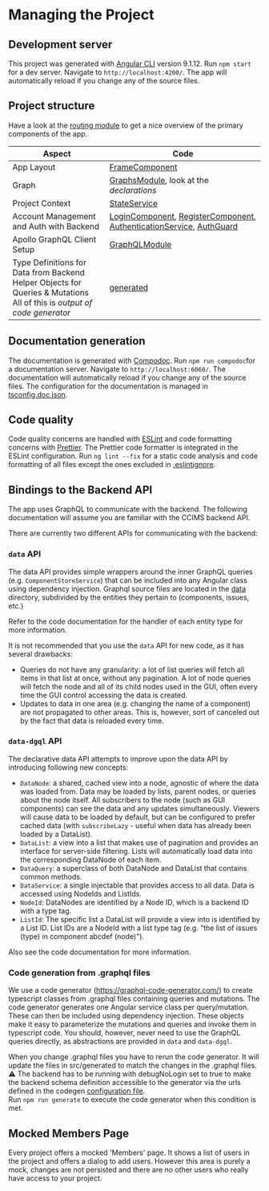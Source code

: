 # Managing the Project

## Development server

This project was generated with [Angular CLI](https://github.com/angular/angular-cli) version 9.1.12.
Run `npm start` for a dev server. Navigate to `http://localhost:4200/`. The app will automatically reload if you change any of the source files.

## Project structure

Have a look at the [routing module](src/app/app-routing.module.ts) to get a nice overview
of the primary components of the app.

| Aspect                                                                                                                                | Code                                                                                                                                                                                                                   |
| ------------------------------------------------------------------------------------------------------------------------------------- | ---------------------------------------------------------------------------------------------------------------------------------------------------------------------------------------------------------------------- |
| App Layout                                                                                                                            | [FrameComponent](src/app/frame/frame.component.ts)                                                                                                                                                                     |
| Graph                                                                                                                                 | [GraphsModule](src/app/graphs/graphs.module.ts), look at the _declarations_                                                                                                                                            |
| Project Context                                                                                                                       | [StateService](src/app/state.service.ts)                                                                                                                                                                               |
| Account Management and Auth with Backend                                                                                              | [LoginComponent](src/app/login/login.component.ts), [RegisterComponent](src/app/login/register.component.ts), [AuthenticationService](src/app/auth/authentication.service.ts), [AuthGuard](src/app/auth/auth.guard.ts) |
| Apollo GraphQL Client Setup                                                                                                           | [GraphQLModule](src/app/graphql.module.ts)                                                                                                                                                                             |
| Type Definitions for Data from Backend <br /> Helper Objects for Queries & Mutations <br /> All of this is _output of code generator_ | [generated](src/generated)                                                                                                                                                                                             |

## Documentation generation

The documentation is generated with [Compodoc](https://github.com/compodoc/compodoc). Run `npm run compodoc`for a documentation server. Navigate to `http://localhost:6060/`. The documentation will automatically reload if you change any of the source files. The configuration for the documentation is managed in [tsconfig.doc.json](tsconfig.doc.json).

## Code quality

Code quality concerns are handled with [ESLint](https://eslint.org/) and code formatting concerns with [Prettier](https://prettier.io/). The Prettier code formatter is integrated in the ESLint configuration.
Run `ng lint --fix` for a static code analysis and code formatting of all files except the ones excluded in [.eslintignore](.eslintignore).

## Bindings to the Backend API

The app uses GraphQL to communicate with the backend.
The following documentation will assume you are familiar with the CCIMS backend API.

There are currently two different APIs for communicating with the backend:

### `data` API

The data API provides simple wrappers around the inner GraphQL queries
(e.g. `ComponentStoreService`) that can be included into any Angular class using dependency
injection.
Graphql source files are located in the [data](src/app/data) directory, subdivided by the entities
they pertain to (components, issues, etc.)

Refer to the code documentation for the handler of each entity type for more information.

It is not recommended that you use the `data` API for new code, as it has several drawbacks:

- Queries do not have any granularity: a lot of list queries will fetch all items in that list at
  once, without any pagination. A lot of node queries will fetch the node and all of its child nodes
  used in the GUI, often every time the GUI control accessing the data is created.
- Updates to data in one area (e.g. changing the name of a component) are not propagated to other
  areas. This is, however, sort of canceled out by the fact that data is reloaded every time.

### `data-dgql` API

The declarative data API attempts to improve upon the data API by introducing following new
concepts:

- `DataNode`: a shared, cached view into a node, agnostic of where the data was loaded from.
  Data may be loaded by lists, parent nodes, or queries about the node itself.
  All subscribers to the node (such as GUI components) can see the data and any updates
  simultaneously.
  Viewers will cause data to be loaded by default, but can be configured to prefer cached data
  (with `subscribeLazy` - useful when data has already been loaded by a DataList).
- `DataList`: a view into a list that makes use of pagination and provides an interface for
  server-side filtering.
  Lists will automatically load data into the corresponding DataNode of each item.
- `DataQuery`: a superclass of both DataNode and DataList that contains common methods.
- `DataService`: a single injectable that provides access to all data.
  Data is accessed using NodeIds and ListIds.
- `NodeId`: DataNodes are identified by a Node ID, which is a backend ID with a type tag.
- `ListId`: The specific list a DataList will provide a view into is identified by a List ID.
  List IDs are a NodeId with a list type tag
  (e.g. "the list of issues (type) in component abcdef (node)").

Also see the code documentation for more information.

### Code generation from .graphql files

We use a code generator (<https://graphql-code-generator.com/>) to create typescript classes from
.graphql files containing queries and mutations. The code generator generates one Angular service
class per query/mutation. These can then be included using dependency injection. These objects make
it easy to parameterize the mutations and queries and invoke them in typescript code.
You should, however, never need to use the GraphQL queries directly, as abstractions are provided in
`data` and `data-dgql`.

When you change .graphql files you have to rerun the code generator.
It will update the files in src/generated to match the changes in the .graphql files.
:warning: The backend has to be running with debugNoLogin set to true to make the backend schema
definition accessible to the generator via the urls defined in the codegen [configuration file](codegen.yml).  
Run `npm run generate` to execute the code generator when this condition is met.

## Mocked Members Page

Every project offers a mocked 'Members' page. It shows a list of users in the project and
offers a dialog to add users. However this area is purely a mock, changes are not persisted
and there are no other users who really have access to your project.

<br />
<br />
